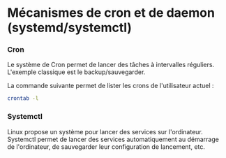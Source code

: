 # Mécanismes de cron et de daemon (systemd/systemctl)
### Cron
<p v-click class="border-1 border-separate p2">Le système de Cron permet de lancer des tâches à intervalles réguliers. L'exemple classique est le backup/sauvegarder. </p>


<div v-after>
La commande suivante permet de lister les crons de l'utilisateur actuel : 


```bash
crontab -l
```
  
</div>

<div v-click>

### Systemctl

<p v-after class="border-1 border-separate p2">Linux propose un système pour lancer des services sur l'ordinateur. Systemctl permet de lancer des services automatiquement au démarrage de l'ordinateur, de sauvegarder leur configuration de lancement, etc. </p>

</div>